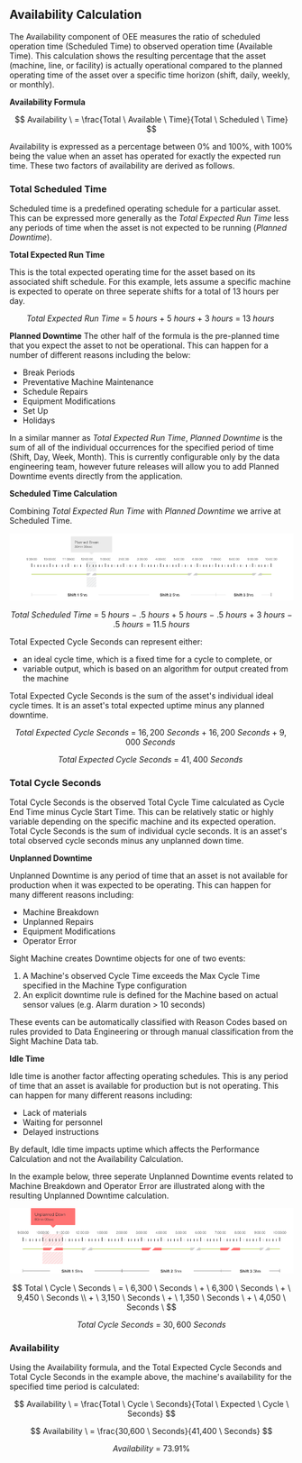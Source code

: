 ## **Availability Calculation**

The Availability component of OEE measures the ratio of scheduled operation time \(Scheduled Time\) to observed operation time \(Available Time\). This calculation shows the resulting percentage that the asset \(machine, line, or facility\) is actually operational compared to the planned operating time of the asset over a specific time horizon \(shift, daily, weekly, or monthly\).


**Availability Formula**


$$
Availability \ = \frac{Total \ Available \ Time}{Total \ Scheduled \ Time}
$$

Availability is expressed as a percentage between 0% and 100%, with 100% being the value when an asset has operated for exactly the expected run time. These two factors of availability are derived as follows.

### **Total Scheduled Time**

Scheduled time is a predefined operating schedule for a particular asset. This can be expressed more generally as the _Total Expected Run Time_ less any periods of time when the asset is not expected to be running \(_Planned Downtime_\).

**Total Expected Run Time**

This is the total expected operating time for the asset based on its associated shift schedule. For this example, lets assume a specific machine is expected to operate on three seperate shifts for a total of 13 hours per day.

$$
Total \ Expected \ Run \ Time \ = \ 5 \ hours \ + \ 5 \ hours \ + \ 3 \ hours \ = \ 13 \ hours \
$$

**Planned Downtime** The other half of the formula is the pre-planned time that you expect the asset to not be operational. This can happen for a number of different reasons including the below:

* Break Periods
* Preventative Machine Maintenance
* Schedule Repairs
* Equipment Modifications
* Set Up
* Holidays

In a similar manner as _Total Expected Run Time_, _Planned Downtime_ is the sum of all of the individual occurrences for the specified period of time \(Shift, Day, Week, Month\). This is currently configurable only by the data engineering team, however future releases will allow you to add Planned Downtime events directly from the application.

**Scheduled Time Calculation**

Combining _Total Expected Run Time_ with _Planned Downtime_ we arrive at Scheduled Time.

![](/assets/Mockup_PlannedBreak_081216.png)

$$
Total \ Scheduled \ Time \ = \ 5 \ hours \ - \ .5 \ hours \ + \ 5 \ hours \ - \ .5 \ hours \ + \ 3 \ hours \ - \ .5 \ hours \ = \ 11.5 \ hours \
$$


Total Expected Cycle Seconds can represent either:

* an ideal cycle time, which is a fixed time for a cycle to complete, or
* variable output, which is based on an algorithm for output created from the machine 

Total Expected Cycle Seconds is the sum of the asset's individual ideal cycle times. It is an asset's total expected uptime minus any planned downtime.



$$
Total \ Expected \ Cycle \ Seconds \ = \ 16,200 \ Seconds \ + \ 16,200 \ Seconds \ + \ 9,000 \ Seconds \
$$



$$
Total \ Expected \ Cycle \ Seconds \ = \ 41,400 \ Seconds \
$$


### **Total Cycle Seconds**

Total Cycle Seconds is the observed Total Cycle Time calculated as Cycle End Time minus Cycle Start Time. This can be relatively static or highly variable depending on the specific machine and its expected operation. Total Cycle Seconds is the sum of individual cycle seconds. It is an asset's total observed cycle seconds minus any unplanned down time.

**Unplanned Downtime**

Unplanned Downtime is any period of time that an asset is not available for production when it was expected to be operating. This can happen for many different reasons including:

* Machine Breakdown
* Unplanned Repairs
* Equipment Modifications
* Operator Error

Sight Machine creates Downtime objects for one of two events:

1. A Machine's observed Cycle Time exceeds the Max Cycle Time specified in the Machine Type configuration
2. An explicit downtime rule is defined for the Machine based on actual sensor values \(e.g. Alarm duration &gt; 10 seconds\)

These events can be automatically classified with Reason Codes based on rules provided to Data Engineering or through manual classification from the Sight Machine Data tab.

**Idle Time**

Idle time is another factor affecting operating schedules. This is any period of time that an asset is available for production but is not operating. This can happen for many different reasons including:

* Lack of materials
* Waiting for personnel
* Delayed instructions

By default, Idle time impacts uptime which affects the Performance Calculation and not the Availability Calculation.

In the example below, three seperate Unplanned Downtime events related to Machine Breakdown and Operator Error are illustrated along with the resulting Unplanned Downtime calculation.

![](/assets/Mockup_UnplannedDowntime.png)


$$
Total \ Cycle \ Seconds \ = \ 6,300 \ Seconds \ + \ 6,300 \ Seconds \ + \ 9,450 \ Seconds \\ + \ 3,150 \ Seconds \ + \ 1,350 \ Seconds \ + \ 4,050 \ Seconds \
$$



$$
\ Total \ Cycle \ Seconds \ = \ 30,600 \ Seconds \
$$


### **Availability**

Using the Availability formula, and the Total Expected Cycle Seconds and Total Cycle Seconds in the example above, the machine's availability for the specified time period is calculated:


$$
Availability \ = \frac{Total \ Cycle \ Seconds}{Total \ Expected \ Cycle \ Seconds}
$$



$$
Availability \ = \frac{30,600 \ Seconds}{41,400 \ Seconds}
$$



$$
Availability \ = \ 73.91 \%
$$


